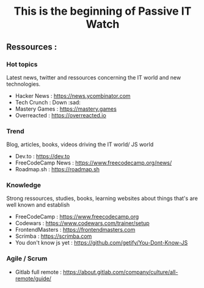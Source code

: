 <h1 align='center'> This is the beginning of Passive IT Watch</h1>

<h2 align='left'>Ressources : </h2>

<h3 align='left'>Hot topics</h3>

<p align='left'>Latest news, twitter and ressources concerning the IT world and new technologies.</p>

* Hacker News : https://news.ycombinator.com
* Tech Crunch : Down :sad:
* Mastery Games : https://mastery.games
* Overreacted : https://overreacted.io

<h3 align='left'>Trend</h3>

<p align='left'>Blog, articles, books, videos driving the IT world/ JS world</p>

* Dev.to : https://dev.to 
* FreeCodeCamp News : https://www.freecodecamp.org/news/
* Roadmap.sh : https://roadmap.sh


<h3 align='left'>Knowledge</h3>

<p align='left'>Strong ressources, studies, books, learning websites about things that's are well known and establish</p>
 
* FreeCodeCamp : https://www.freecodecamp.org 
* Codewars : https://www.codewars.com/trainer/setup
* FrontendMasters : https://frontendmasters.com
* Scrimba : https://scrimba.com
* You don't know js yet : https://github.com/getify/You-Dont-Know-JS

### Agile / Scrum

* Gitlab full remote : https://about.gitlab.com/company/culture/all-remote/guide/
